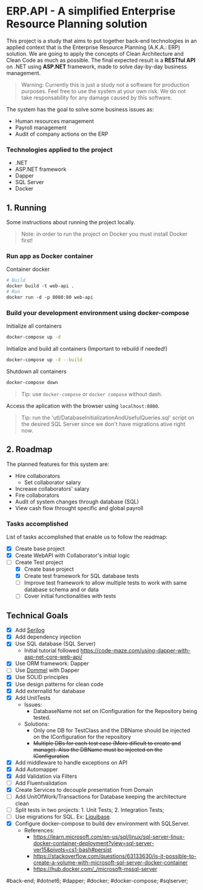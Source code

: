 # ERP.API - A simplified Enterprise Resource Planning solution
This project is a study that aims to put together back-end technologies in an applied context that is the Enterprise Resource Planning (A.K.A.: ERP) solution. We are going to apply the concepts of Clean Architecture and Clean Code as much as possible.
The final expected result is a **RESTful API** on .NET using **ASP.NET** framework, made to solve day-by-day business management.

> Warning: Currently this is just a study not a software for production purposes. Feel free to use the system at your own risk. We do not take responsability for any damage caused by this software.

The system has the goal to solve some business issues as:
- Human resources management
- Payroll management
- Audit of company actions on the ERP

### Technologies applied to the project
- .NET
- ASP.NET framework
- Dapper
- SQL Server
- Docker

## 1. Running
Some instructions about running the project locally.

> Note: in order to run the project on Docker you must install Docker first!

### Run app as Docker container
Container docker
```dockerfile
# Build
docker build -t web-api .
# Run
docker run -d -p 8080:80 web-api
```
### Build your development environment using docker-compose

Initialize all containers
```bash
docker-compose up -d
```
Initialize and build all containers (Important to rebuild if needed!)
```bash
docker-compose up -d --build
```
Shutdown all containers
```bash
docker-compose down
```
> Tip: use `docker-compose` or `docker compose` without dash.

Access the aplication with the browser using `localhost:8080`.

> Tip: run the 'utl/DatabaseInitializationAndUsefulQueries.sql' script on the desired SQL Server since we don't have migrations ative right now.

## 2. Roadmap
The planned features for this system are:
* Hire collaborators
    * Set collaborator salary
* Increase collaborators' salary
* Fire collaborators
* Audit of system changes through database (SQL)
* View cash flow throught specific and global payroll

### Tasks accomplished
List of tasks accomplished that enable us to follow the readmap:
- [x] Create base project
- [x] Create WebAPI with Collaborator's initial logic
- [ ] Create Test project
    - [x] Create base project
    - [x] Create test framework for SQL database tests
    - [ ] Improve test framework to allow multiple tests to work with same database schema and or data
    - [ ] Cover initial functionalities with tests

## Technical Goals
- [x] Add [Serilog](https://serilog.net/)
- [X] Add dependency injection
- [X] Use SQL database (SQL Server)
    - Initial tutorial followed https://code-maze.com/using-dapper-with-asp-net-core-web-api/
- [X] Use ORM framework: Dapper
- [ ] Use [Dommel](https://github.com/henkmollema/Dommel) with Dapper
- [X] Use SOLID principles
- [X] Use design patterns for clean code
- [X] Add externalId for database
- [X] Add UnitTests
    - Issues:
        - DatabaseName not set on IConfiguration for the Repository being tested.
    - Solutions:
        - Only one DB for TestClass and the DBName should be injected on the IConfiguration for the repository
        - ~~Multiple DBs for each test case (More dificult to create and manage). Also the DBName must be injected on the IConfiguration~~
- [X] Add middleware to handle exceptions on API
- [X] Add Automapper
- [X] Add Validation via Filters
- [ ] Add Fluentvalidation
- [X] Create Services to decouple presentation from Domain
- [ ] Add UnitOfWork/Transactions for Database keeping the architecture clean
- [ ] Split tests in two projects: 1. Unit Tests; 2. Integration Tests;
- [ ] Use migrations for SQL. Ex: [Liquibase](https://www.liquibase.org/).
- [X] Configure docker-compose to build dev environment with SQLServer.
    - References:
        - https://learn.microsoft.com/en-us/sql/linux/sql-server-linux-docker-container-deployment?view=sql-server-ver15&pivots=cs1-bash#persist
        - https://stackoverflow.com/questions/63133630/is-it-possible-to-create-a-volume-with-microsoft-sql-server-docker-container
        - https://hub.docker.com/_/microsoft-mssql-server


#back-end; #dotnet6; #dapper; #docker; #docker-compose; #sqlserver;